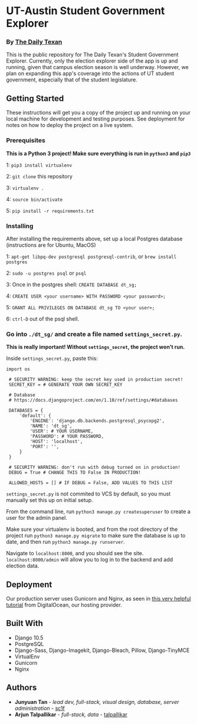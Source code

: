 # UT-Austin Student Government Explorer
### By [The Daily Texan](http://dailytexanonline.com)

This is the public repository for The Daily Texan's Student Government Explorer. Currently, only the election explorer side of the app is up and running, given that campus election season is well underway. However, we plan on expanding this app's coverage into the actions of UT student government, especially that of the student legislature.

## Getting Started

These instructions will get you a copy of the project up and running on your local machine for development and testing purposes. See deployment for notes on how to deploy the project on a live system.

### Prerequisites

**This is a Python 3 project! Make sure everything is run in `python3` and `pip3`**

1: `pip3 install virtualenv`

2: `git clone` this repository

3: `virtualenv .`

4: `source bin/activate`

5: `pip install -r requirements.txt`

### Installing

After installing the requirements above, set up a local Postgres database (instructions are for Ubuntu, MacOS)

1: `apt-get libpq-dev postgresql postgresql-contrib`, or `brew install postgres`

2: `sudo -u postgres psql` or `psql`

3: Once in the postgres shell: `CREATE DATABASE dt_sg;`

4: `CREATE USER <your username> WITH PASSWORD <your password>;`

5: `GRANT ALL PRIVILEGES ON DATABASE dt_sg TO <your user>;`

6: `ctrl-D` out of the psql shell.

### **Go into `./dt_sg/` and create a file named `settings_secret.py`.**
**This is really important! Without `settings_secret`, the project won't run.**

Inside `settings_secret.py`, paste this:

```
import os
 
 # SECURITY WARNING: keep the secret key used in production secret!
 SECRET_KEY = # GENERATE YOUR OWN SECRET_KEY
 
 # Database
 # https://docs.djangoproject.com/en/1.10/ref/settings/#databases
 
 DATABASES = {
     'default': {
         'ENGINE': 'django.db.backends.postgresql_psycopg2',
         'NAME': 'dt_sg',
         'USER': # YOUR USERNAME,
         'PASSWORD': # YOUR PASSWORD,
         'HOST': 'localhost',
         'PORT': '',
     }
 }
 
 # SECURITY WARNING: don't run with debug turned on in production!
 DEBUG = True # CHANGE THIS TO False IN PRODUCTION!
 
 ALLOWED_HOSTS = [] # IF DEBUG = False, ADD VALUES TO THIS LIST
```

`settings_secret.py` is not commited to VCS by default, so you must manually set this up on initial setup.

From the command line, run `python3 manage.py createsuperuser` to create a user for the admin panel.

Make sure your virtualenv is booted, and from the root directory of the project run `python3 manage.py migrate` to make sure the database is up to date, and then run `python3 manage.py runserver`. 

Navigate to `localhost:8000`, and you should see the site. `localhost:8000/admin` will allow you to log in to the backend and add election data.

## Deployment

Our production server uses Gunicorn and Nginx, as seen in [this very helpful tutorial](https://www.digitalocean.com/community/tutorials/how-to-set-up-django-with-postgres-nginx-and-gunicorn-on-ubuntu-16-04) from DigitalOcean, our hosting provider.


## Built With

* Django 10.5
* PostgreSQL
* Django-Sass, Django-Imagekit, Django-Bleach, Pillow, Django-TinyMCE
* VirtualEnv
* Gunicorn
* Nginx

## Authors

* **Junyuan Tan** - *lead dev, full-stack, visual design, database, server administration* - [sc1f](https://github.com/sc1f)
* **Arjun Talpallikar** - *full-stack, data* - [talpallikar](https://github.com/talpallikar)

